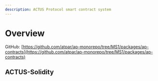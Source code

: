 ```yaml
---
description: ACTUS Protocol smart contract system
---
```


# Overview

GitHub: [https://github.com/atpar/ap-monorepo/tree/MS1/packages/ap-contracts](https://github.com/atpar/ap-monorepo/tree/MS1/packages/ap-contracts)

## ACTUS-Solidity

### 





